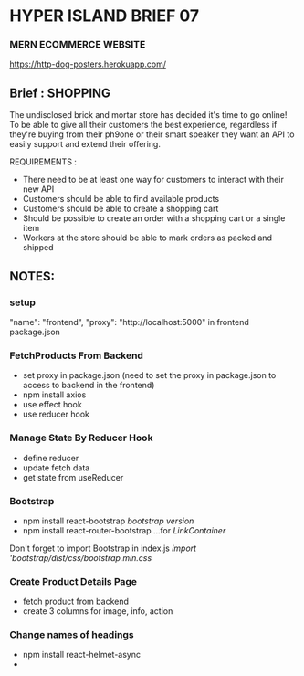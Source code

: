 # HYPER ISLAND BRIEF 07

### MERN ECOMMERCE WEBSITE

https://http-dog-posters.herokuapp.com/

## Brief : SHOPPING

The undisclosed brick and mortar store has decided it's time to go online! To be able to give all their customers the best experience, regardless if they're buying from their ph9one or their smart speaker they want an API to easily support and extend their offering.

REQUIREMENTS :

- There need to be at least one way for customers to interact with their new API
- Customers should be able to find available products
- Customers should be able to create a shopping cart
- Should be possible to create an order with a shopping cart or a single item
- Workers at the store should be able to mark orders as packed and shipped

## NOTES:

### setup

"name": "frontend",
"proxy": "http://localhost:5000"
in frontend package.json

### FetchProducts From Backend

- set proxy in package.json (need to set the proxy in package.json to access to backend in the frontend)
- npm install axios
- use effect hook
- use reducer hook

### Manage State By Reducer Hook

- define reducer
- update fetch data
- get state from useReducer

### Bootstrap

- npm install react-bootstrap _bootstrap version_
- npm install react-router-bootstrap ...for _LinkContainer_

Don't forget to import Bootstrap in index.js _import 'bootstrap/dist/css/bootstrap.min.css_

### Create Product Details Page

- fetch product from backend
- create 3 columns for image, info, action

### Change names of headings

- npm install react-helmet-async
- _<HelmetProvider> <Helmet><title>some title</title</Helmet>_ (changes tab title)

### Loading and Message Component

- create loading component
- use spinner component
- create message component
- create utils.js to define getError function

### Connect to MongoDB Database

- npm install mongoose (MongoDB object modeling to connect with MongoDB)
- npm install dotenv (to load .env file in the node application)

### Seed data

- create Product model
- create User model
- create seed route
- use route in server.js
- seed sample product

### Implement Add to Cart

- create react context (to manage state globally)
- define reducer
- create store provider
- implement add to cart button click handler

- check exist item in the cart
- check count in stock in backend

### Cart page

- create 2 columns
- display items list
- create action column
- click handler for inc/dec item
- click handler for remove item
- click handler for checkout

### sign in page

- create sign in form
- add email and password
- add sign-in button

-- npm i bcryptjs

### Sign in backend API

- create signin api
- npm install jsonwebtoken
- define generateToken

-- npm install express-async-handler
(you can catch error in the async function inside this. If there is an error in this function, you can handle it in the server tactics ----Saves you writing your own try/catch for async/await and passes error on to next)

-- npm install jsonwebtoken
(sending a token along with the object in res.send)

-- add Advanced Rest Client in Chrome

### Complete sign in page with functionality

- handle submit action
- save token in store and local storage
- show user name in header

-- npm i react-toastify
(adding nicer notifications)
App.js : import 'react-toastify/dist/ReactToastify.css'
<ToastContainer position="bottom-center" limit={1} />
SigninPage.js : toast.error(getError(err));

### Shipping page

- create form inputs
- handle save shipping address
- add checkout wizard bar

### Sign up page

- create input forms
- handle submit
- create backend api

### Implement select payment method page

- create input form
- handle submit

### Place order page

- show cart items, payment and address
- handle place order action
- create order create api

### Place order action

- handle place order action
- create oder create api

-- when 'authorization: Bearer undefine', check localStorage to see if the user information is correctly stored.
-- when taking out hard coded \_id from data.js, check the schema. (it was \_id: { type: String } when I get error message. take that out then it will generate objectID)

### Order Screen

- create backend api for oder/:id
- fetch order api in frontend
- show order information in 2 columns

### Pay order by PayPal

developer.paypal.com
login / dashboard / use sandbox for testing

- generate paypal client id
  (developer.paypal.com
  login / dashboard / use sandbox for testing)
  copy client id and put it in .env
- create api to return client id
  in server.js ->
  app.get('/api/keys/paypal', (req, rest) => {
  res.send(process.env.PAYPAL_CLIENT_ID || 'sb');
  });
- install react-paypal-js (in frontend folder)
  npm install @paypal/react-paypal-js
- use PayPalScriptProvider in index.js
  in index.js
  <PayPalScriptProvider deferLoading={true}>
  <App />
  </PayPalScriptProvider>
- use usePayPalScriptReducer in Order page
- implement loadPayPalScript function
- render paypal button
- implement onApprove payment function
- create pay order api in backend

### Order History

- create order page
- create order history api
- use api in the frontend9

### Profile page

- get user info from content
- show user information
- create user update api
- update user info

### Side bar and search box

- add sidebar
- add search box

### Search page

- show filters
- create api for searching products
- display results

### Admin menu

- define protected route component
- define admin route component
- add menu for admin in header

### Dashboard page

- create dashboard ui
- implement backend api
- connect ui to backend

### Manage products in admin area

- create products list ui
- implement backend api
- fetch data

### Create Product feature in admin

- create products button
- implement backend api
- handle on click

### Edit product in admin

- create edit button
- create edit product ui
- display product info in the input boxes

### Implement update product in admin

- create edit product backend api
- handle update click

### Delete product

- show delete button
- implement backend api
- handle on click

### List Orders in admin

- create order list page
- implement backend api
- fetch and display orders

### Ship order

- add ship button
- handle click action
- implement backend api for shipping

### Delete order

- add delete button (orderListPage)
- handle click action
- implement backend api for delete (orderRouter)

### List users

- create user list page
- implement backend api
- fetch and display users

### Edit user

- create edit button
- create edit product ui
- display product info in the input boxes
- implement backend api
- handle edit click

### Publish on Heroku

1. create and config node project - npm init (root directory)
   add in package.json (root)
   "scripts": {
   "build": "cd backend && npm install && cd ../frontend && npm install && npm run build",
   "start": "node backend/server.js",
   }
2. serve build folder in frontend folder - npm run build(root)
3. create heroku account
4. connect it to github
5. create mongodb atlas database
6. set database connection in heroku env variables
7. copy .env in backend and paste in the root directory
8. npm start (root) - check if the app is running on the localhost
9. commit and push
